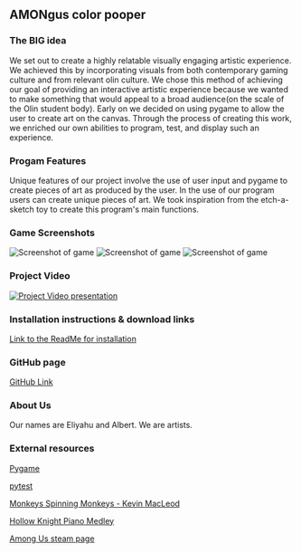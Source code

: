 ## AMONgus color pooper
### The BIG idea
We set out to create a highly relatable visually engaging artistic experience. We achieved this by incorporating visuals from both contemporary gaming culture and from relevant olin culture. We chose this method of achieving our goal of providing an interactive artistic experience because we wanted to make something that would appeal to a broad audience(on the scale of the Olin student body). Early on we decided on using pygame to allow the user to create art on the canvas. Through the process of creating this work, we enriched our own abilities to program, test, and display such an experience.

### Progam Features
Unique features of our project involve the use of user input and pygame to create pieces of art as produced by the user.  In the use of our program users can create unique pieces of art. We took inspiration from the etch-a-sketch toy to create this program's main functions. 

### Game Screenshots
![Screenshot of game](../website_Images/game_screenshot_1.jpg)
![Screenshot of game](../website_Images/game_screenshot_2.jpg)
![Screenshot of game](../website_Images/game_screenshot_3.jpg)

### Project Video
[![Project Video presentation](https://img.youtube.com/vi/NDLtrcCaCQw/0.jpg)](https://www.youtube.com/watch?v=NDLtrcCaCQw)
### Installation instructions & download links
[Link to the ReadMe for installation](https://github.com/JakobFinci/AMONgus-color-pooper/blob/main/README.md#installation)
### GitHub page
[GitHub Link](https://github.com/JakobFinci/AMONgus-color-pooper)
### About Us
Our names are Eliyahu and Albert. We are artists.
### External resources

[Pygame](https://www.pygame.org/news)

[pytest](https://docs.pytest.org/en/7.1.x/)

[Monkeys Spinning Monkeys - Kevin MacLeod](https://www.youtube.com/watch?v=cMTEcjwKIQw)

[Hollow Knight Piano Medley](https://www.youtube.com/watch?v=OjfJpUZy4Dk)

[Among Us steam page](https://store.steampowered.com/app/945360/Among_Us/)
